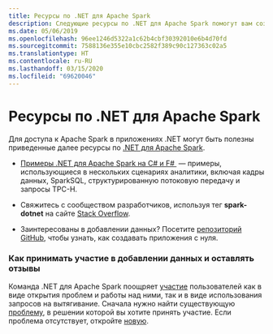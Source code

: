 ```yaml
---
title: Ресурсы по .NET для Apache Spark
description: Следующие ресурсы по .NET для Apache Spark помогут вам создавать специализированные решения по обработке и анализу данных и интегрировать их в свои .NET-приложения.
ms.date: 05/06/2019
ms.openlocfilehash: 96ee1246d5322a1c62b4cbf30392010e6b4d70fd
ms.sourcegitcommit: 7588136e355e10cbc2582f389c90c127363c02a5
ms.translationtype: HT
ms.contentlocale: ru-RU
ms.lasthandoff: 03/15/2020
ms.locfileid: "69620046"
---
```

# <a name="net-for-apache-spark-resources"></a>Ресурсы по .NET для Apache Spark

Для доступа к Apache Spark в приложениях .NET могут быть полезны приведенные далее ресурсы по [.NET для Apache Spark](../index.yml).

* [Примеры .NET для Apache Spark на C# и F# ](https://github.com/dotnet/spark#samples) — примеры, использующиеся в нескольких сценариях аналитики, включая кадры данных, SparkSQL, структурированную потоковую передачу и запросы TPC-H.

* Свяжитесь с сообществом разработчиков, используя тег **spark-dotnet** на сайте [Stack Overflow](https://stackoverflow.com/questions/tagged/spark-dotnet).

* Заинтересованы в добавлении данных? Посетите [репозиторий GitHub](https://github.com/dotnet/spark), чтобы узнать, как создавать приложения с нуля.

### <a name="how-to-engage-contribute-and-provide-feedback"></a>Как принимать участие в добавлении данных и оставлять отзывы

Команда .NET для Apache Spark поощряет [участие](https://github.com/dotnet/spark/blob/master/docs/contributing.md) пользователей как в виде открытия проблем и работы над ними, так и в виде использования запросов на вытягивание. Сначала нужно найти существующую [проблему](https://github.com/dotnet/spark/issues), в решении которой вы хотите принять участие. Если проблема отсутствует, откройте [новую](https://github.com/dotnet/spark/issues?utf8=%E2%9C%93&q=is%3Aissue+is%3Aopen+).
